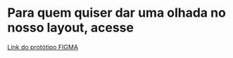 # Para quem quiser dar uma olhada no nosso layout, acesse 

[Link do protótipo FIGMA](https://www.figma.com/proto/U600ep80SlhROpYWcuRehX/Churrasc%C3%B4metro?node-id=1%3A2&scaling=contain&page-id=0%3A1) 